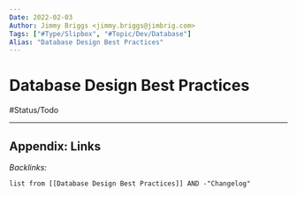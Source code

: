 ```yaml
---
Date: 2022-02-03
Author: Jimmy Briggs <jimmy.briggs@jimbrig.com>
Tags: ["#Type/Slipbox", "#Topic/Dev/Database"]
Alias: "Database Design Best Practices"
---
```


# Database Design Best Practices

#Status/Todo 

***

## Appendix: Links

*Backlinks:*

```dataview
list from [[Database Design Best Practices]] AND -"Changelog"
```